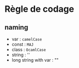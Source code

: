 # Règle de codage

## naming
- var : `camelCase`
- const : `MAJ`
- class : `OcamlCase`
- string : ''
- long string with var : ""